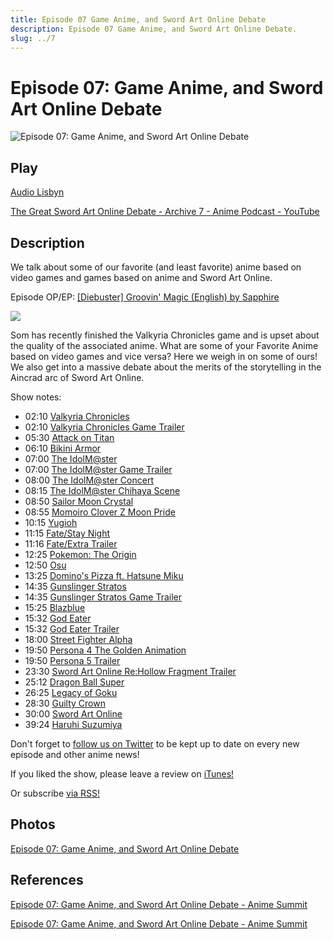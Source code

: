 ```yaml
---
title: Episode 07 Game Anime, and Sword Art Online Debate
description: Episode 07 Game Anime, and Sword Art Online Debate.
slug: ../7
---
```


# Episode 07: Game Anime, and Sword Art Online Debate

![Episode 07: Game Anime, and Sword Art Online Debate](https://i.imgur.com/i6EwzOd.png)

## Play

[Audio Lisbyn](http://traffic.libsyn.com/ranime/Ep07_Final_Mixdown_1.mp3)

[The Great Sword Art Online Debate - Archive 7 - Anime Podcast - YouTube](https://www.youtube.com/watch?v=JjoYcMeWCQk&list=PLRqOVqiqQ8olLkNknXyo-W1HYA0pPrV9A&index=7)

## Description

We talk about some of our favorite (and least favorite) anime based on video games and games based on anime and Sword Art Online.

Episode OP/EP: [[Diebuster] Groovin' Magic (English) by Sapphire](https://www.youtube.com/watch?v=3dUYAHOdcfw)

[![](https://i.imgur.com/EPnQc1R.png)](http://traffic.libsyn.com/ranime/Ep07_Final_Mixdown_1.mp3)

Som has recently finished the Valkyria Chronicles game and is upset about the quality of the associated anime. What are some of your Favorite Anime based on video games and vice versa? Here we weigh in on some of ours! We also get into a massive debate about the merits of the storytelling in the Aincrad arc of Sword Art Online.

Show notes:

*   02:10 [Valkyria Chronicles](http://myanimelist.net/anime/5507/Senjou_no_Valkyria:_Gallian_Chronicles)
*   [](http://myanimelist.net/anime/5507/Senjou_no_Valkyria:_Gallian_Chronicles)02:10 [Valkyria Chronicles Game Trailer](https://www.youtube.com/watch?v=bceYkhQjxGY)[](https://www.youtube.com/watch?v=bceYkhQjxGY)
*   [](https://www.youtube.com/watch?v=bceYkhQjxGY)05:30 [Attack on Titan](http://myanimelist.net/anime/16498/Shingeki_no_Kyojin)[](http://myanimelist.net/anime/16498/Shingeki_no_Kyojin)
*   [](http://myanimelist.net/anime/16498/Shingeki_no_Kyojin)06:10 [Bikini Armor](http://fc04.deviantart.net/fs70/i/2014/209/d/b/the_only_game_in_town_by_rgus-d7sqlug.jpg)
*   [](http://fc04.deviantart.net/fs70/i/2014/209/d/b/the_only_game_in_town_by_rgus-d7sqlug.jpg)07:00 [The IdolM@ster](http://myanimelist.net/anime/10278/The_iDOLM@STER)
*   [](http://myanimelist.net/anime/10278/The_iDOLM@STER)07:00 [The IdolM@ster Game Trailer](https://www.youtube.com/watch?v=V6Ky2wO5KHc)
*   [](https://www.youtube.com/watch?v=V6Ky2wO5KHc)08:00 [The IdolM@ster Concert](https://www.youtube.com/watch?v=eT0VSMIzCRA)
*   [](https://www.youtube.com/watch?v=eT0VSMIzCRA)08:15 [The IdolM@ster Chihaya Scene](https://www.youtube.com/watch?v=FUJGqbS3WsU)
*   [](https://www.youtube.com/watch?v=FUJGqbS3WsU)08:50 [Sailor Moon Crystal](http://myanimelist.net/anime/14751/Bishoujo_Senshi_Sailor_Moon:_Crystal)
*   [](http://myanimelist.net/anime/14751/Bishoujo_Senshi_Sailor_Moon:_Crystal)08:55 [Momoiro Clover Z Moon Pride](https://www.youtube.com/watch?v=g6GlJp3kJ9o)
*   [](https://www.youtube.com/watch?v=g6GlJp3kJ9o)10:15 [Yugioh](http://myanimelist.net/anime/2006/Yu%E2%98%86Gi%E2%98%86Oh!_(1999))
*   [](http://myanimelist.net/anime/2006/Yu%E2%98%86Gi%E2%98%86Oh!_(1999))11:15 [Fate/Stay Night](http://myanimelist.net/anime/356/Fate_stay_night)[](http://myanimelist.net/anime/356/Fate_stay_night)
*   [](http://myanimelist.net/anime/356/Fate_stay_night)11:16 [Fate/Extra Trailer](https://www.youtube.com/watch?v=Pzli-EAQOJQ)
*   [](https://www.youtube.com/watch?v=Pzli-EAQOJQ)12:25 [Pokemon: The Origin](http://myanimelist.net/anime/20159/Pokemon:_The_Origin)
*   [](http://myanimelist.net/anime/20159/Pokemon:_The_Origin)12:50 [Osu](https://www.youtube.com/watch?v=2BjVxtxzWE4)[](https://www.youtube.com/watch?v=2BjVxtxzWE4)
*   [](https://www.youtube.com/watch?v=2BjVxtxzWE4)13:25 [Domino's Pizza ft. Hatsune Miku](https://www.youtube.com/watch?v=gW2D_Votd2Y)
*   [](https://www.youtube.com/watch?v=gW2D_Votd2Y)14:35 [Gunslinger Stratos](http://myanimelist.net/anime/28791/Gunslinger_Stratos:_The_Animation)[](http://myanimelist.net/anime/28791/Gunslinger_Stratos:_The_Animation)
*   [](http://myanimelist.net/anime/28791/Gunslinger_Stratos:_The_Animation)14:35 [Gunslinger Stratos Game Trailer](https://www.youtube.com/watch?v=woER0VfUyd8)
*   [](https://www.youtube.com/watch?v=woER0VfUyd8)15:25 [Blazblue](http://myanimelist.net/anime/18767/BlazBlue:_Alter_Memory)
*   [](http://myanimelist.net/anime/18767/BlazBlue:_Alter_Memory)15:32 [God Eater](http://myanimelist.net/anime/27631/God_Eater)
*   [](http://myanimelist.net/anime/27631/God_Eater)15:32 [God Eater Trailer](https://www.youtube.com/watch?v=5j6uZrk7mig)
*   [](https://www.youtube.com/watch?v=5j6uZrk7mig)18:00 [Street Fighter Alpha](http://myanimelist.net/anime/950/Street_Fighter_Alpha:_Generations)[](http://myanimelist.net/anime/950/Street_Fighter_Alpha:_Generations)
*   [](http://myanimelist.net/anime/950/Street_Fighter_Alpha:_Generations)19:50 [Persona 4 The Golden Animation](http://myanimelist.net/anime/24075/Persona_4_The_Golden_Animation)
*   [](http://myanimelist.net/anime/24075/Persona_4_The_Golden_Animation)19:50 [Persona 5 Trailer](https://www.youtube.com/watch?v=wPqSkzNNPIg)
*   [](https://www.youtube.com/watch?v=wPqSkzNNPIg)23:30 [Sword Art Online Re:Hollow Fragment Trailer](https://www.youtube.com/watch?v=z9ageMkCxXY)[](https://www.youtube.com/watch?v=z9ageMkCxXY)
*   [](https://www.youtube.com/watch?v=z9ageMkCxXY)25:12 [Dragon Ball Super](http://myanimelist.net/anime/30694/Dragon_Ball_Super)
*   26:25 [Legacy of Goku](https://www.youtube.com/watch?v=t7fsN6W7JGs)
*   28:30 [Guilty Crown](http://myanimelist.net/anime/10793/Guilty_Crown)
*   30:00 [Sword Art Online](http://myanimelist.net/anime/11757/Sword_Art_Online)
*   39:24 [Haruhi Suzumiya](http://myanimelist.net/anime/7311/Suzumiya_Haruhi_no_Shoushitsu)

Don't forget to [follow us on Twitter](https://twitter.com/AnimeSummit) to be kept up to date on every new episode and other anime news!

If you liked the show, please leave a review on [iTunes!](https://itunes.apple.com/us/podcast/anime-summit/id1018790874)

Or subscribe [via RSS!](http://ranime.libsyn.com/rss)

## Photos

[Episode 07: Game Anime, and Sword Art Online Debate](https://i.imgur.com/i6EwzOd.png)

## References

[Episode 07: Game Anime, and Sword Art Online Debate - Anime Summit](https://web.archive.org/web/20160502214909/http://animesummit.net/episode-07-game-anime-and-sword-art-online-debate)

[Episode 07: Game Anime, and Sword Art Online Debate - Anime Summit](http://animesummit.net/episode-07-game-anime-and-sword-art-online-debate)